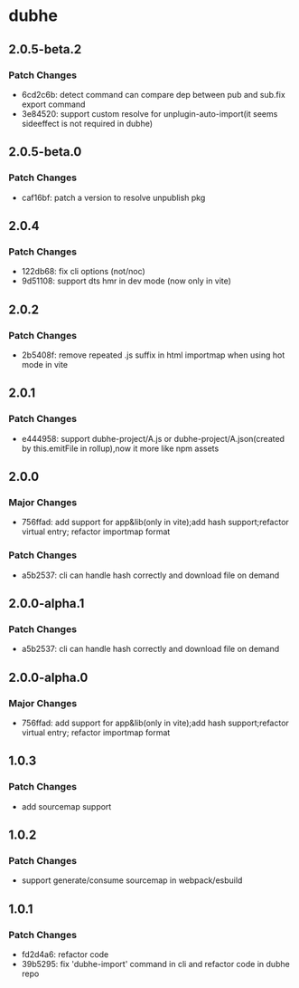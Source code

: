 # dubhe

## 2.0.5-beta.2

### Patch Changes

- 6cd2c6b: detect command can compare dep between pub and sub.fix export command
- 3e84520: support custom resolve for unplugin-auto-import(it seems sideeffect is not required in dubhe)

## 2.0.5-beta.0

### Patch Changes

- caf16bf: patch a version to resolve unpublish pkg

## 2.0.4

### Patch Changes

- 122db68: fix cli options (not/noc)
- 9d51108: support dts hmr in dev mode (now only in vite)

## 2.0.2

### Patch Changes

- 2b5408f: remove repeated .js suffix in html importmap when using hot mode in vite

## 2.0.1

### Patch Changes

- e444958: support dubhe-project/A.js or dubhe-project/A.json(created by this.emitFile in rollup),now it more like npm assets

## 2.0.0

### Major Changes

- 756ffad: add support for app&lib(only in vite);add hash support;refactor virtual entry; refactor importmap format

### Patch Changes

- a5b2537: cli can handle hash correctly and download file on demand

## 2.0.0-alpha.1

### Patch Changes

- a5b2537: cli can handle hash correctly and download file on demand

## 2.0.0-alpha.0

### Major Changes

- 756ffad: add support for app&lib(only in vite);add hash support;refactor virtual entry; refactor importmap format

## 1.0.3

### Patch Changes

- add sourcemap support

## 1.0.2

### Patch Changes

- support generate/consume sourcemap in webpack/esbuild

## 1.0.1

### Patch Changes

- fd2d4a6: refactor code
- 39b5295: fix 'dubhe-import' command in cli and refactor code in dubhe repo
